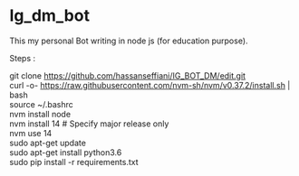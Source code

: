 # Ig_dm_bot

This my personal Bot writing in node js (for education purpose).

Steps :

git clone https://github.com/hassanseffiani/IG_BOT_DM/edit.git <br /> 
curl -o- https://raw.githubusercontent.com/nvm-sh/nvm/v0.37.2/install.sh | bash <br /> 
source ~/.bashrc <br /> 
nvm install node <br /> 
nvm install 14 # Specify major release only <br /> 
nvm use 14 <br /> 
sudo apt-get update <br /> 
sudo apt-get install python3.6 <br /> 
sudo pip install -r requirements.txt<br /> 
